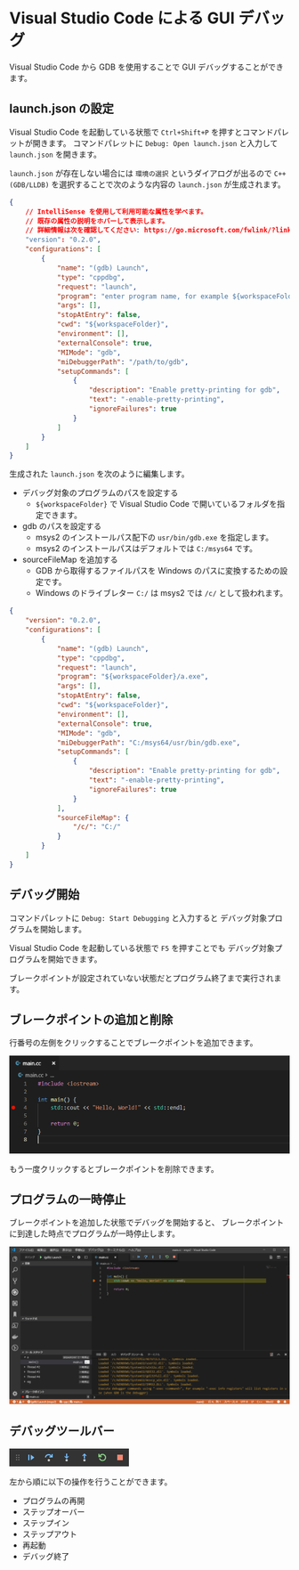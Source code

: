 # Visual Studio Code による GUI デバッグ

Visual Studio Code から GDB を使用することで GUI デバッグすることができます。

## launch.json の設定

Visual Studio Code を起動している状態で `Ctrl+Shift+P` を押すとコマンドパレットが開きます。
コマンドパレットに `Debug: Open launch.json` と入力して `launch.json` を開きます。

`launch.json` が存在しない場合には `環境の選択` というダイアログが出るので
`C++ (GDB/LLDB)` を選択することで次のような内容の `launch.json` が生成されます。

```json
{
    // IntelliSense を使用して利用可能な属性を学べます。
    // 既存の属性の説明をホバーして表示します。
    // 詳細情報は次を確認してください: https://go.microsoft.com/fwlink/?linkid=830387
    "version": "0.2.0",
    "configurations": [
        {
            "name": "(gdb) Launch",
            "type": "cppdbg",
            "request": "launch",
            "program": "enter program name, for example ${workspaceFolder}/a.exe",
            "args": [],
            "stopAtEntry": false,
            "cwd": "${workspaceFolder}",
            "environment": [],
            "externalConsole": true,
            "MIMode": "gdb",
            "miDebuggerPath": "/path/to/gdb",
            "setupCommands": [
                {
                    "description": "Enable pretty-printing for gdb",
                    "text": "-enable-pretty-printing",
                    "ignoreFailures": true
                }
            ]
        }
    ]
}
```

生成された `launch.json` を次のように編集します。

- デバッグ対象のプログラムのパスを設定する
    - `${workspaceFolder}` で Visual Studio Code で開いているフォルダを指定できます。
- gdb のパスを設定する
    - msys2 のインストールパス配下の `usr/bin/gdb.exe` を指定します。
    - msys2 のインストールパスはデフォルトでは `C:/msys64` です。
- sourceFileMap を追加する
    - GDB から取得するファイルパスを Windows のパスに変換するための設定です。
    - Windows のドライブレター `C:/` は msys2 では `/c/` として扱われます。

```json hl_lines="8 15 23 24 25"
{
    "version": "0.2.0",
    "configurations": [
        {
            "name": "(gdb) Launch",
            "type": "cppdbg",
            "request": "launch",
            "program": "${workspaceFolder}/a.exe",
            "args": [],
            "stopAtEntry": false,
            "cwd": "${workspaceFolder}",
            "environment": [],
            "externalConsole": true,
            "MIMode": "gdb",
            "miDebuggerPath": "C:/msys64/usr/bin/gdb.exe",
            "setupCommands": [
                {
                    "description": "Enable pretty-printing for gdb",
                    "text": "-enable-pretty-printing",
                    "ignoreFailures": true
                }
            ],
            "sourceFileMap": {
                "/c/": "C:/"
            }
        }
    ]
}
```

## デバッグ開始

コマンドパレットに `Debug: Start Debugging` と入力すると
デバッグ対象プログラムを開始します。

Visual Studio Code を起動している状態で `F5` を押すことでも
デバッグ対象プログラムを開始できます。

ブレークポイントが設定されていない状態だとプログラム終了まで実行されます。

## ブレークポイントの追加と削除

行番号の左側をクリックすることでブレークポイントを追加できます。

![ブレークポイントを追加した画面](img/debug_vscode_breakpoint_add.png)

もう一度クリックするとブレークポイントを削除できます。

## プログラムの一時停止

ブレークポイントを追加した状態でデバッグを開始すると、
ブレークポイントに到達した時点でプログラムが一時停止します。

![ブレークポイントで一時停止している画面](img/debug_vscode_breakpoint_pause.png)

## デバッグツールバー

![デバッグツールバー](img/debug_vscode_debug_toolbar.png)

左から順に以下の操作を行うことができます。

- プログラムの再開
- ステップオーバー
- ステップイン
- ステップアウト
- 再起動
- デバッグ終了
